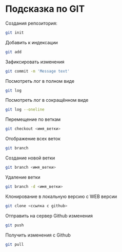 # Подсказка по GIT

Создания репозитория:
```sh
git init
```
Добавить к индексации 
```sh
git add
```
Зафиксировать изменения 
```sh
git commit -m 'Message text'
```
Посмотреть лог в полном виде 
```sh
git log
```
Посмотреть лог в сокращённом виде 
```sh
git log --oneline
```
Перемещение по веткам 
```sh
git checkout <имя_ветки>
```
Отображение всех веток
```sh
git branch
```
Создание новой ветки 
```sh
git branch <имя_ветки>
```
Удаление ветки
```sh
git branch -d <имя_ветки>
```
Клонирование в локальную версию с WEB версии
```sh
git clone <ссылка с github>
```
Отправить на сервер Github изменения 
```sh
git push
```
Получить изменения с Github 
```sh
git pull
```
